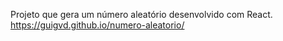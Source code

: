 Projeto que gera um número aleatório desenvolvido com React.
https://guigvd.github.io/numero-aleatorio/
